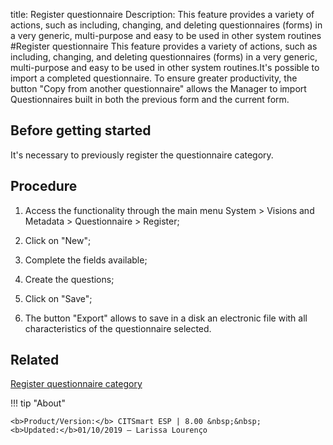 title: Register questionnaire
Description: This feature provides a variety of actions, such as including, changing, and deleting questionnaires (forms) in a very generic, multi-purpose and easy to be used in other system routines 
#Register questionnaire
This feature provides a variety of actions, such as including, changing, and deleting questionnaires (forms) in a very generic, multi-purpose and easy to be used in other system routines.It's possible to import a completed questionnaire. To ensure greater productivity, the button "Copy from another questionnaire" allows the Manager to import Questionnaires built in both the previous form and the current form.

Before getting started
--------------------------

It's necessary to previously register the questionnaire category.

Procedure
-------------

1.  Access the functionality through the main menu System \> Visions and
    Metadata \> Questionnaire \> Register;

2.  Click on "New";

3.  Complete the fields available;

4.  Create the questions;

5.  Click on "Save";

6.  The button "Export" allows to save in a disk an electronic file with all
    characteristics of the questionnaire selected.
    
Related
--------------------------

[Register questionnaire category](/en-us/citsmart-esp-8/platform-administration/questionnaires/questionaires-management/questionnaire-category.html)

!!! tip "About"

    <b>Product/Version:</b> CITSmart ESP | 8.00 &nbsp;&nbsp;
    <b>Updated:</b>01/10/2019 – Larissa Lourenço

